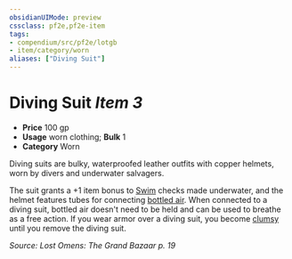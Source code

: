```yaml
---
obsidianUIMode: preview
cssclass: pf2e,pf2e-item
tags:
- compendium/src/pf2e/lotgb
- item/category/worn
aliases: ["Diving Suit"]
---
```

# Diving Suit *Item 3*  

- **Price** 100 gp
- **Usage** worn clothing; **Bulk** 1
- **Category** Worn

Diving suits are bulky, waterproofed leather outfits with copper helmets, worn by divers and underwater salvagers.

The suit grants a +1 item bonus to [Swim](/rules/actions/swim.md) checks made underwater, and the helmet features tubes for connecting [bottled air](/compendium/equipment/items/bottled-air.md). When connected to a diving suit, bottled air doesn't need to be held and can be used to breathe as a free action. If you wear armor over a diving suit, you become [clumsy](/rules/conditions.md#Clumsy) until you remove the diving suit.

*Source: Lost Omens: The Grand Bazaar p. 19*